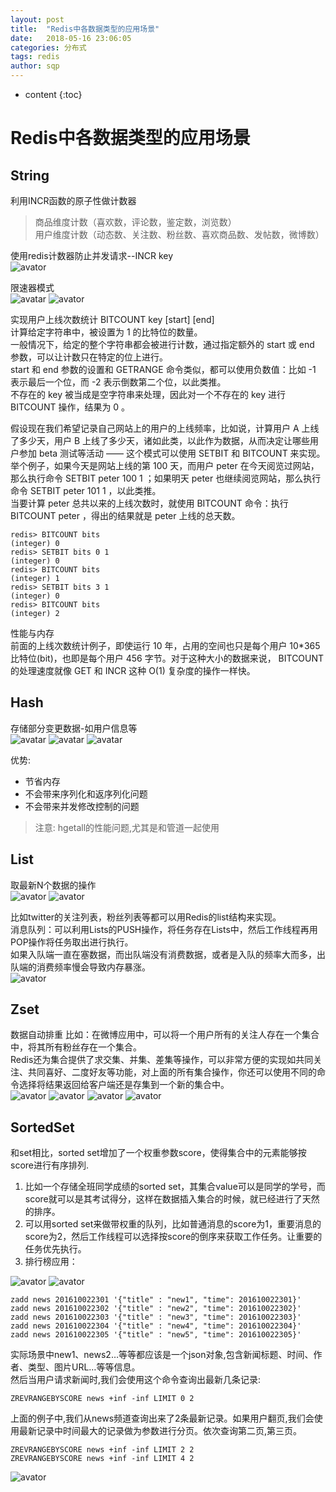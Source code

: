 ```yaml
---
layout: post
title:  "Redis中各数据类型的应用场景"
date:   2018-05-16 23:06:05
categories: 分布式
tags: redis
author: sqp
---
```


* content
{:toc}

# Redis中各数据类型的应用场景

## String

利用INCR函数的原子性做计数器  
>商品维度计数（喜欢数，评论数，鉴定数，浏览数）  
用户维度计数（动态数、关注数、粉丝数、喜欢商品数、发帖数，微博数）  

使用redis计数器防止并发请求--INCR key  
![avator](http://pf1gfkwtz.bkt.clouddn.com/18-9-14/71039317.jpg)

限速器模式  
![avatar](http://pf1gfkwtz.bkt.clouddn.com/18-9-14/2453472.jpg)
![avator](http://pf1gfkwtz.bkt.clouddn.com/18-9-14/87767866.jpg)

实现用户上线次数统计
BITCOUNT key [start] [end]  
计算给定字符串中，被设置为 1 的比特位的数量。  
一般情况下，给定的整个字符串都会被进行计数，通过指定额外的 start 或 end 参数，可以让计数只在特定的位上进行。  
start 和 end 参数的设置和 GETRANGE 命令类似，都可以使用负数值：比如 -1 表示最后一个位，而 -2 表示倒数第二个位，以此类推。  
不存在的 key 被当成是空字符串来处理，因此对一个不存在的 key 进行 BITCOUNT 操作，结果为 0 。  

假设现在我们希望记录自己网站上的用户的上线频率，比如说，计算用户 A 上线了多少天，用户 B 上线了多少天，诸如此类，以此作为数据，从而决定让哪些用户参加 beta 测试等活动 —— 这个模式可以使用 SETBIT 和 BITCOUNT 来实现。  
举个例子，如果今天是网站上线的第 100 天，而用户 peter 在今天阅览过网站，那么执行命令 SETBIT peter 100 1 ；如果明天 peter 也继续阅览网站，那么执行命令 SETBIT peter 101 1 ，以此类推。  
当要计算 peter 总共以来的上线次数时，就使用 BITCOUNT 命令：执行 BITCOUNT peter ，得出的结果就是 peter 上线的总天数。  

``` shell
redis> BITCOUNT bits
(integer) 0
redis> SETBIT bits 0 1
(integer) 0
redis> BITCOUNT bits
(integer) 1
redis> SETBIT bits 3 1
(integer) 0
redis> BITCOUNT bits
(integer) 2
```

性能与内存  
前面的上线次数统计例子，即使运行 10 年，占用的空间也只是每个用户 10*365 比特位(bit)，也即是每个用户 456 字节。对于这种大小的数据来说， BITCOUNT 的处理速度就像 GET 和 INCR 这种 O(1) 复杂度的操作一样快。

## Hash

存储部分变更数据-如用户信息等  
![avatar](http://pf1gfkwtz.bkt.clouddn.com/18-9-14/50109879.jpg)
![avatar](http://pf1gfkwtz.bkt.clouddn.com/18-9-14/45326923.jpg)
![avatar](http://pf1gfkwtz.bkt.clouddn.com/18-9-14/72643507.jpg)

优势:  
- 节省内存
- 不会带来序列化和返序列化问题
- 不会带来并发修改控制的问题

>注意: hgetall的性能问题,尤其是和管道一起使用  

## List

取最新N个数据的操作  
![avator](http://pf1gfkwtz.bkt.clouddn.com/18-9-14/31212177.jpg)
![avator](http://pf1gfkwtz.bkt.clouddn.com/18-9-14/61092191.jpg)

比如twitter的关注列表，粉丝列表等都可以用Redis的list结构来实现。  
消息队列：可以利用Lists的PUSH操作，将任务存在Lists中，然后工作线程再用POP操作将任务取出进行执行。  
如果入队端一直在塞数据，而出队端没有消费数据，或者是入队的频率大而多，出队端的消费频率慢会导致内存暴涨。  
![avator](http://pf1gfkwtz.bkt.clouddn.com/18-9-14/58076245.jpg)

## Zset

数据自动排重 比如：在微博应用中，可以将一个用户所有的关注人存在一个集合中，将其所有粉丝存在一个集合。  
Redis还为集合提供了求交集、并集、差集等操作，可以非常方便的实现如共同关注、共同喜好、二度好友等功能，对上面的所有集合操作，你还可以使用不同的命令选择将结果返回给客户端还是存集到一个新的集合中。  
![avator](http://pf1gfkwtz.bkt.clouddn.com/18-9-14/72448384.jpg)
![avator](http://pf1gfkwtz.bkt.clouddn.com/18-9-14/25292352.jpg)
![avator](http://pf1gfkwtz.bkt.clouddn.com/18-9-14/15436004.jpg)
![avator](http://pf1gfkwtz.bkt.clouddn.com/18-9-14/18923117.jpg)

## SortedSet

和set相比，sorted set增加了一个权重参数score，使得集合中的元素能够按score进行有序排列.  

1. 比如一个存储全班同学成绩的sorted set，其集合value可以是同学的学号，而score就可以是其考试得分，这样在数据插入集合的时候，就已经进行了天然的排序。
2. 可以用sorted set来做带权重的队列，比如普通消息的score为1，重要消息的score为2，然后工作线程可以选择按score的倒序来获取工作任务。让重要的任务优先执行。
3. 排行榜应用：

![avator](http://pf1gfkwtz.bkt.clouddn.com/18-9-14/60826471.jpg)
![avator](http://pf1gfkwtz.bkt.clouddn.com/18-9-14/63621016.jpg)

``` shell
zadd news 201610022301 '{"title" : "new1", "time": 201610022301}'  
zadd news 201610022302 '{"title" : "new2", "time": 201610022302}'  
zadd news 201610022303 '{"title" : "new3", "time": 201610022303}'  
zadd news 201610022304 '{"title" : "new4", "time": 201610022304}'
zadd news 201610022305 '{"title" : "new5", "time": 201610022305}'
```

实际场景中new1、news2…等等都应该是一个json对象,包含新闻标题、时间、作者、类型、图片URL…等等信息。  
然后当用户请求新闻时,我们会使用这个命令查询出最新几条记录:  

``` shell
ZREVRANGEBYSCORE news +inf -inf LIMIT 0 2
```

上面的例子中,我们从news频道查询出来了2条最新记录。如果用户翻页,我们会使用最新记录中时间最大的记录做为参数进行分页。依次查询第二页,第三页。

``` shell
ZREVRANGEBYSCORE news +inf -inf LIMIT 2 2
ZREVRANGEBYSCORE news +inf -inf LIMIT 4 2
```

![avator](http://pf1gfkwtz.bkt.clouddn.com/18-9-14/2409062.jpg)

